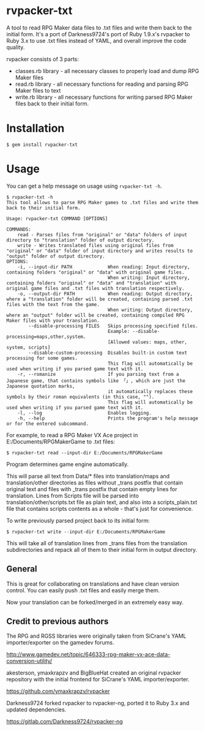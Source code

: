 # rvpacker-txt

A tool to read RPG Maker data files to .txt files and write them back to the initial form. It's a port of Darkness9724's
port of Ruby 1.9.x's rvpacker to Ruby 3.x to use .txt files instead of YAML, and overall improve the code quality.

rvpacker consists of 3 parts:

* classes.rb library - all necessary classes to properly load and dump RPG Maker files
* read.rb library - all necessary functions for reading and parsing RPG Maker files to text
* write.rb library - all necessary functions for writing parsed RPG Maker files back to their initial form.

# Installation

```
$ gem install rvpacker-txt
```

# Usage

You can get a help message on usage using `rvpacker-txt -h`.

```
$ rvpacker-txt -h
This tool allows to parse RPG Maker games to .txt files and write them back to their initial form.

Usage: rvpacker-txt COMMAND [OPTIONS]

COMMANDS:
    read - Parses files from "original" or "data" folders of input directory to "translation" folder of output directory.
    write - Writes translated files using original files from "original" or "data" folder of input directory and writes results to "output" folder of output directory.
OPTIONS:
    -i, --input-dir PATH             When reading: Input directory, containing folders "original" or "data" with original game files.
                                     When writing: Input directory, containing folders "original" or "data" and "translation" with original game files and .txt files with translation respectively.
    -o, --output-dir PATH            When reading: Output directory, where a "translation" folder will be created, containing parsed .txt files with the text from the game.
                                     When writing: Output directory, where an "output" folder will be created, containing compiled RPG Maker files with your translation.
        --disable-processing FILES   Skips processing specified files.
                                     Example: --disable-processing=maps,other,system.
                                     [Allowed values: maps, other, system, scripts]
        --disable-custom-processing  Disables built-in custom text processing for some games.
                                     This flag will automatically be used when writing if you parsed game text with it.
    -r, --romanize                   If you parsing text from a Japanese game, that contains symbols like 「」, which are just the Japanese quotation marks,
                                     it automatically replaces these symbols by their roman equivalents (in this case, "").
                                     This flag will automatically be used when writing if you parsed game text with it.
    -l, --log                        Enables logging.
    -h, --help                       Prints the program's help message or for the entered subcommand.
```

For example, to read a RPG Maker VX Ace project in E:/Documents/RPGMakerGame to .txt files:

```
$ rvpacker-txt read --input-dir E:/Documents/RPGMakerGame
```

Program determines game engine automatically.

This will parse all text from Data/* files into translation/maps and translation/other directories as files without
_trans postfix that contain original text and files with _trans postfix that contain empty lines for translation.
Lines from Scripts file will be parsed into translation/other/scripts.txt file as plain text, and
also into a scripts_plain.txt file that contains scripts contents as a whole - that's just for convenience.

To write previously parsed project back to its initial form:

```
$ rvpacker-txt write --input-dir E:/Documents/RPGMakerGame
```

This will take all of translation lines from _trans files from the translation subdirectories and repack all of them
to their initial form in output directory.

## General

This is great for collaborating on translations and have clean version control.
You can easily push .txt files and easily merge them.

Now your translation can be forked/merged in an extremely easy way.

## Credit to previous authors

The RPG and RGSS libraries were originally taken from SiCrane's YAML importer/exporter on the gamedev forums.

http://www.gamedev.net/topic/646333-rpg-maker-vx-ace-data-conversion-utility/

akesterson, ymaxkrapzv and BigBlueHat created an original rvpacker repository with the initial frontend for SiCrane's
YAML importer/exporter.

https://github.com/ymaxkrapzv/rvpacker

Darkness9724 forked rvpacker to rvpacker-ng, ported it to Ruby 3.x and updated dependencies.

https://gitlab.com/Darkness9724/rvpacker-ng

